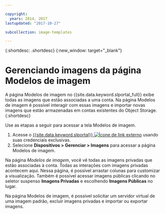 ```yaml
---

copyright:
  years: 2014, 2017
lastupdated: "2017-10-27"

subcollection: image-templates

---
```


{:shortdesc: .shortdesc}
{:new_window: target="_blank"}

# Gerenciando imagens da página Modelos de imagem

A página Modelos de imagem no {{site.data.keyword.slportal_full}} exibe todas as imagens que estão associadas a
uma conta. Na página Modelos de imagem é possível interagir com essas imagens e importar novas imagens que estão armazenadas em
contas existentes do Object Storage.
{:shortdesc}

Use as etapas a seguir para acessar a tela Modelos de imagem.

1. Acesse o [{{site.data.keyword.slportal}} ![Ícone de link externo](../../icons/launch-glyph.svg "Ícone de link externo")](https://control.softlayer.com/) usando suas credenciais exclusivas.
2. Selecione **Dispositivos > Gerenciar > Imagens** para acessar a página Modelos de imagem.

Na página *Modelos de imagem*, você vê todas as imagens privadas que estão associadas à conta. Todas as interações com imagens privadas acontecem aqui. Nessa página, é possível arrastar colunas para customizar a visualização. Também é possível acessar imagens públicas clicando no seletor suspenso **Imagens Privadas** e escolhendo **Imagens Públicas** no lugar.

Na página Modelos de imagem, é possível solicitar um servidor virtual de uma imagem padrão, excluir imagens privadas e importar ou exportar imagens.

